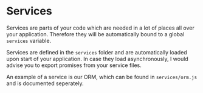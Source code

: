 Services
========
Services are parts of your code which are needed in a lot of places all over your application. Therefore they will be automatically bound to a global `services` variable.

Services are defined in the `services` folder and are automatically loaded upon start of your application. In case they load asynchronously, I would advise you to export promises from your service files.

An example of a service is our ORM, which can be found in `services/orm.js` and is documented seperately.